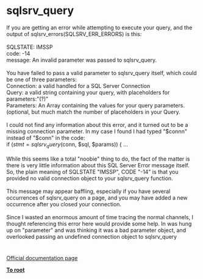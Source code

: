 # sqlsrv_query



If you are getting an error while attempting to execute your query, and the output of sqlsrv_errors(SQLSRV_ERR_ERRORS) is this:<br><br>SQLSTATE: IMSSP<br>code: -14<br>message: An invalid parameter was passed to sqlsrv_query.<br><br>You have failed to pass a valid parameter to sqlsrv_query itself, which could be one of three parameters:<br>Connection: a valid handled for a SQL Server Connection<br>Query: a valid string containing your query, with placeholders for parameters:"(?)" <br>Parameters: An Array containing the values for your query parameters.  (optional, but much match the number of placeholders in your Query.<br><br>I could not find any information about this error, and it turned out to be a missing connection parameter. In my case I found I had typed "$connn" instead of "$conn" in the code: <br>if ($stmt=sqlsrv_query($conn, $sql, $params)) { ...<br><br>While this seems like a total "noobie" thing to do, the fact of the matter is there is very little information about this SQL Server Error message itself. So, the plain meaning of SQLSTATE "IMSSP", CODE "-14" is that you provided no valid connection object to your sqlsrv_query function.<br><br>This message may appear baffling, especially if you have several occurrences of sqlsrv_query on a page, and you may have added a new occurrence after you closed your connection.<br><br>Since I wasted an enormous amount of time tracing the normal channels, I thought referencing this error here would provide some help. In was hung up on "parameter" and was thinking it was a bad parameter object, and overlooked passing an undefined connection object to sqlsrv_query  

#

[Official documentation page](https://www.php.net/manual/en/function.sqlsrv-query.php)

**[To root](/README.md)**